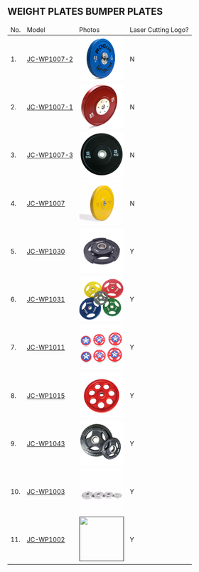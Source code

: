 ## WEIGHT PLATES BUMPER PLATES

<table>
    <thead>
        <tr>
            <td>No.</td>
            <td>Model</td>
            <td>Photos</td>
            <td>Laser Cutting Logo?</td>
        </tr>
    </thead>
    <tbody>
        <tr>
            <td>1.</td>
            <td><a href="/products/free-weights/weight-plates/urethane_cpu_bumper_plates_wp100702.md">JC-WP1007-2</a></td>
            <td><a href="/products/free-weights/weight-plates/urethane_cpu_bumper_plates_wp100702.md"><img src="/imgs/WP/JC-WP1007-2/urethane_competition_bumper_plates_blue.jpg" width="100px" height="100px" /></a></td>
            <td>N</td>
        </tr>
        <tr>
            <td>2.</td>
            <td><a href="/products/free-weights/weight-plates/elite_rubber_competition_bumper_plates_wp100701.md">JC-WP1007-1</a></td>
            <td><a href="/products/free-weights/weight-plates/elite_rubber_competition_bumper_plates_wp100701.md"><img src="/imgs/WP/JC-WP1007-1/rubber_competition_bumper_plates_red.jpg" width="100px" height="100px" /></a></td>
            <td>N</td>
        </tr>
        <tr>
            <td>3.</td>
            <td><a href="/products/free-weights/weight-plates/rubber_training_weight_plates_wp100703.md">JC-WP1007-3</a></td>
            <td><a href="/products/free-weights/weight-plates/rubber_training_weight_plates_wp100703.md"><img src="/imgs/WP/JC-WP1007-3/training_rubber_bumper_plates.jpg" width="100px" height="100px" /></a></td>
            <td>N</td>
        </tr>
        <tr>
            <td>4.</td>
            <td><a href="/products/free-weights/weight-plates/rubber_coated_weight_plates_wp1007.md">JC-WP1007</a></td>
            <td><a href="/products/free-weights/weight-plates/rubber_coated_weight_plates_wp1007.md"><img src="/imgs/WP/JC-WP1007/Rubber-bumper-plates-30mm.jpg" width="100px" height="100px" /></a></td>
            <td>N</td>
        </tr>
        <tr>
            <td>5.</td>
            <td><a href="/products/free-weights/weight-plates/inTek_urethane_weight_plates_wp1030.md">JC-WP1030</a></td>
            <td><a href="/products/free-weights/weight-plates/inTek_urethane_weight_plates_wp1030.md"><img src="/imgs/WP/JC-WP1030/inTek_CHIRUS_urethane_weight_plates_all.jpg" width="100px" height="100px" /></a></td>
            <td>Y</td>
        </tr>
        <tr>
            <td>6.</td>
            <td><a href="/products/free-weights/weight-plates/urethane_regular_weight_plates_wp1031.md">JC-WP1031</a></td>
            <td><a href="/products/free-weights/weight-plates/urethane_regular_weight_plates_wp1031.md"><img src="/imgs/WP/JC-WP1031/urethane_regular_3_weight_plates_all.jpg" width="100px" height="100px" /></a></td>
            <td>Y</td>
        </tr>
        <tr>
            <td>7.</td>
            <td><a href="/products/free-weights/weight-plates/american_captain_urethane_weight_plates_wp1011.md">JC-WP1011</a></td>
            <td><a href="/products/free-weights/weight-plates/american_captain_urethane_weight_plates_wp1011.md"><img src="/imgs/WP/JC-WP1011/american_cap_urethane_weight_plates_all.jpg" width="100px" height="100px" /></a></td>
            <td>Y</td>
        </tr>
        <tr>
            <td>8.</td>
            <td><a href="/products/free-weights/weight-plates/strength_training_low_odor_rubber_weight_plates_wp1015.md">JC-WP1015</a></td>
            <td><a href="/products/free-weights/weight-plates/strength_training_low_odor_rubber_weight_plates_wp1015.md"><img src="/imgs/WP/JC-WP1015/colorful_low_odor_rubber_weight_plates_red.jpg" width="100px" height="100px" /></a></td>
            <td>Y</td>
        </tr>
        <tr>
            <td>9.</td>
            <td><a href="/products/free-weights/weight-plates/popular_rubber_coated_weight_plates_wp1043.md">JC-WP1043</a></td>
            <td><a href="/products/free-weights/weight-plates/popular_rubber_coated_weight_plates_wp1043.md"><img src="/imgs/WP/JC-WP1043/popular_rubber_coated_weight_plates.jpg" width="100px" height="100px" /></a></td>
            <td>Y</td>
        </tr>
        <tr>
            <td>10.</td>
            <td><a href="/products/free-weights/weight-plates/chromed_weight_plates_wp1003.md">JC-WP1003</a></td>
            <td><a href="/products/free-weights/weight-plates/chromed_weight_plates_wp1003.md"><img src="/imgs/WP/JC-WP1003/chromed_weight_plates.jpg" width="100px" height="100px" /></a></td>
            <td>Y</td>
        </tr>
        <tr>
            <td>11.</td>
            <td><a href="">JC-WP1002</a></td>
            <td><a href=""><img src="" width="100px" height="100px" /></a></td>
            <td>Y</td>
        </tr>
    </tbody>
</table>
